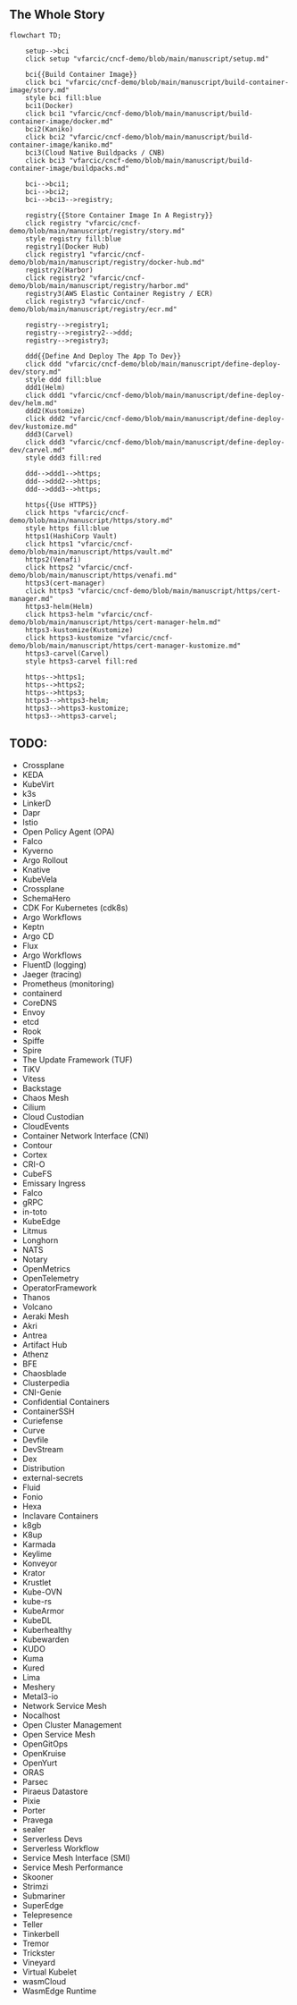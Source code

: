 ## The Whole Story

```mermaid
flowchart TD;

    setup-->bci
    click setup "vfarcic/cncf-demo/blob/main/manuscript/setup.md"

    bci{{Build Container Image}}
    click bci "vfarcic/cncf-demo/blob/main/manuscript/build-container-image/story.md"
    style bci fill:blue
    bci1(Docker)
    click bci1 "vfarcic/cncf-demo/blob/main/manuscript/build-container-image/docker.md"
    bci2(Kaniko)
    click bci2 "vfarcic/cncf-demo/blob/main/manuscript/build-container-image/kaniko.md"
    bci3(Cloud Native Buildpacks / CNB)
    click bci3 "vfarcic/cncf-demo/blob/main/manuscript/build-container-image/buildpacks.md"

    bci-->bci1;
    bci-->bci2;
    bci-->bci3-->registry;

    registry{{Store Container Image In A Registry}}
    click registry "vfarcic/cncf-demo/blob/main/manuscript/registry/story.md"
    style registry fill:blue
    registry1(Docker Hub)
    click registry1 "vfarcic/cncf-demo/blob/main/manuscript/registry/docker-hub.md"
    registry2(Harbor)
    click registry2 "vfarcic/cncf-demo/blob/main/manuscript/registry/harbor.md"
    registry3(AWS Elastic Container Registry / ECR)
    click registry3 "vfarcic/cncf-demo/blob/main/manuscript/registry/ecr.md"

    registry-->registry1;
    registry-->registry2-->ddd;
    registry-->registry3;

    ddd{{Define And Deploy The App To Dev}}
    click ddd "vfarcic/cncf-demo/blob/main/manuscript/define-deploy-dev/story.md"
    style ddd fill:blue
    ddd1(Helm)
    click ddd1 "vfarcic/cncf-demo/blob/main/manuscript/define-deploy-dev/helm.md"
    ddd2(Kustomize)
    click ddd2 "vfarcic/cncf-demo/blob/main/manuscript/define-deploy-dev/kustomize.md"
    ddd3(Carvel)
    click ddd3 "vfarcic/cncf-demo/blob/main/manuscript/define-deploy-dev/carvel.md"
    style ddd3 fill:red

    ddd-->ddd1-->https;
    ddd-->ddd2-->https;
    ddd-->ddd3-->https;

    https{{Use HTTPS}}
    click https "vfarcic/cncf-demo/blob/main/manuscript/https/story.md"
    style https fill:blue
    https1(HashiCorp Vault)
    click https1 "vfarcic/cncf-demo/blob/main/manuscript/https/vault.md"
    https2(Venafi)
    click https2 "vfarcic/cncf-demo/blob/main/manuscript/https/venafi.md"
    https3(cert-manager)
    click https3 "vfarcic/cncf-demo/blob/main/manuscript/https/cert-manager.md"
    https3-helm(Helm)
    click https3-helm "vfarcic/cncf-demo/blob/main/manuscript/https/cert-manager-helm.md"
    https3-kustomize(Kustomize)
    click https3-kustomize "vfarcic/cncf-demo/blob/main/manuscript/https/cert-manager-kustomize.md"
    https3-carvel(Carvel)
    style https3-carvel fill:red

    https-->https1;
    https-->https2;
    https-->https3;
    https3-->https3-helm;
    https3-->https3-kustomize;
    https3-->https3-carvel;
```

## TODO:

* Crossplane
* KEDA
* KubeVirt
* k3s
* LinkerD
* Dapr
* Istio
* Open Policy Agent (OPA)
* Falco
* Kyverno
* Argo Rollout
* Knative
* KubeVela
* Crossplane
* SchemaHero
* CDK For Kubernetes (cdk8s)
* Argo Workflows
* Keptn
* Argo CD
* Flux
* Argo Workflows
* FluentD (logging)
* Jaeger (tracing)
* Prometheus (monitoring)
* containerd
* CoreDNS
* Envoy
* etcd
* Rook
* Spiffe
* Spire
* The Update Framework (TUF)
* TiKV
* Vitess
* Backstage
* Chaos Mesh
* Cilium
* Cloud Custodian
* CloudEvents
* Container Network Interface (CNI)
* Contour
* Cortex
* CRI-O
* CubeFS
* Emissary Ingress
* Falco
* gRPC
* in-toto
* KubeEdge
* Litmus
* Longhorn
* NATS
* Notary
* OpenMetrics
* OpenTelemetry
* OperatorFramework
* Thanos
* Volcano
* Aeraki Mesh
* Akri
* Antrea
* Artifact Hub
* Athenz
* BFE
* Chaosblade
* Clusterpedia
* CNI-Genie
* Confidential Containers
* ContainerSSH
* Curiefense
* Curve
* Devfile
* DevStream
* Dex
* Distribution
* external-secrets
* Fluid
* Fonio
* Hexa
* Inclavare Containers
* k8gb
* K8up
* Karmada
* Keylime
* Konveyor
* Krator
* Krustlet
* Kube-OVN
* kube-rs
* KubeArmor
* KubeDL
* Kuberhealthy
* Kubewarden
* KUDO
* Kuma
* Kured
* Lima
* Meshery
* Metal3-io
* Network Service Mesh
* Nocalhost
* Open Cluster Management
* Open Service Mesh
* OpenGitOps
* OpenKruise
* OpenYurt
* ORAS
* Parsec
* Piraeus Datastore
* Pixie
* Porter
* Pravega
* sealer
* Serverless Devs
* Serverless Workflow
* Service Mesh Interface (SMI)
* Service Mesh Performance
* Skooner
* Strimzi
* Submariner
* SuperEdge
* Telepresence
* Teller
* Tinkerbell
* Tremor
* Trickster
* Vineyard
* Virtual Kubelet
* wasmCloud
* WasmEdge Runtime